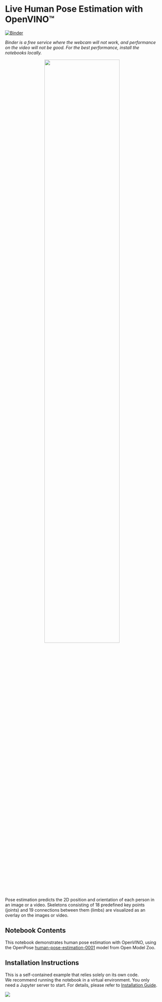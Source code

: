 # Live Human Pose Estimation with OpenVINO™

[![Binder](https://mybinder.org/badge_logo.svg)](https://mybinder.org/v2/gh/eaidova/openvino_notebooks_binder.git/main?urlpath=git-pull%3Frepo%3Dhttps%253A%252F%252Fgithub.com%252Fopenvinotoolkit%252Fopenvino_notebooks%26urlpath%3Dtree%252Fopenvino_notebooks%252Fnotebooks%2Fpose-estimation-webcam%2Fpose-estimation.ipynb)

*Binder is a free service where the webcam will not work, and performance on the video will not be good. For the best performance, install the notebooks locally.*

<p align="center" width="100%">
    <img width="70%" src="https://user-images.githubusercontent.com/4547501/138267961-41d754e7-59db-49f6-b700-63c3a636fad7.gif">
</p>

Pose estimation predicts the 2D position and orientation of each person in an image or a video. Skeletons consisting of 18 predefined key points (joints) and 19 connections between them (limbs) are visualized as an overlay on the images or video.

## Notebook Contents

This notebook demonstrates human pose estimation with OpenVINO, using the OpenPose [human-pose-estimation-0001](https://github.com/openvinotoolkit/open_model_zoo/tree/master/models/intel/human-pose-estimation-0001) model from Open Model Zoo.

## Installation Instructions

This is a self-contained example that relies solely on its own code.</br>
We recommend running the notebook in a virtual environment. You only need a Jupyter server to start.
For details, please refer to [Installation Guide](../../README.md).

<img referrerpolicy="no-referrer-when-downgrade" src="https://static.scarf.sh/a.png?x-pxid=5b5a4db0-7875-4bfb-bdbd-01698b5b1a77&file=notebooks/pose-estimation-webcam/README.md" />
